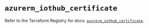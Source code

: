 # `azurerm_iothub_certificate`

Refer to the Terraform Registry for docs: [`azurerm_iothub_certificate`](https://registry.terraform.io/providers/hashicorp/azurerm/4.39.0/docs/resources/iothub_certificate).
